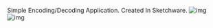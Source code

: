 Simple Encoding/Decoding Application.
Created In Sketchware.
![img](https://github.com/user-attachments/assets/86821d72-a1b2-45c8-ab7c-4ed076a5af8a)
![img](https://github.com/user-attachments/assets/210cf720-df61-48c2-a0e4-054d9a97637d)
